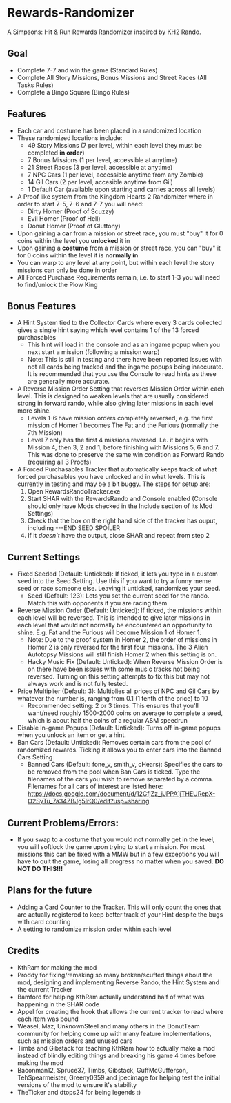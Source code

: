 # Rewards-Randomizer
A Simpsons: Hit &amp; Run Rewards Randomizer inspired by KH2 Rando.

## Goal
- Complete 7-7 and win the game (Standard Rules)
- Complete All Story Missions, Bonus Missions and Street Races (All Tasks Rules)
- Complete a Bingo Square (Bingo Rules)

## Features
- Each car and costume has been placed in a randomized location
- These randomized locations include:
  - 49 Story Missions (7 per level, within each level they must be completed __in order__)
  - 7 Bonus Missions (1 per level, accessible at anytime)
  - 21 Street Races (3 per level, accessible at anytime)
  - 7 NPC Cars (1 per level, accessible anytime from any Zombie)
  - 14 Gil Cars (2 per level, accesible anytime from Gil)
  - 1 Default Car (available upon starting and carries across all levels)
- A Proof like system from the Kingdom Hearts 2 Randomizer where in order to start 7-5, 7-6 and 7-7 you will need:
  - Dirty Homer (Proof of Scuzzy)
  - Evil Homer (Proof of Hell)
  - Donut Homer (Proof of Gluttony)
- Upon gaining a __car__ from a mission or street race, you must "buy" it for 0 coins within the level you __unlocked__ it in
- Upon gaining a __costume__ from a mission or street race, you can "buy" it for 0 coins within the level it is __normally in__
- You can warp to any level at any point, but within each level the story missions can only be done in order
- All Forced Purchase Requirements remain, i.e. to start 1-3 you will need to find/unlock the Plow King

## Bonus Features
- A Hint System tied to the Collector Cards where every 3 cards collected gives a single hint saying which level contains 1 of the 13 forced purchasables
  - This hint will load in the console and as an ingame popup when you next start a mission (following a mission warp)
  - Note: This is still in testing and there have been reported issues with not all cards being tracked and the ingame popups being inaccurate. It is recommended that you use the Console to read hints as these are generally more accurate.
- A Reverse Mission Order Setting that reverses Mission Order within each level. This is designed to weaken levels that are usually considered strong in forward rando, while also giving later missions in each level more shine.
  - Levels 1-6 have mission orders completely reversed, e.g. the first mission of Homer 1 becomes The Fat and the Furious (normally the 7th Mission)
  - Level 7 only has the first 4 missions reversed. I.e. it begins with Mission 4, then 3, 2 and 1, before finishing with Missions 5, 6 and 7. This was done to preserve the same win condition as Forward Rando (requiring all 3 Proofs)
- A Forced Purchasables Tracker that automatically keeps track of what forced purchasables you have unlocked and in what levels. This is currently in testing and may be a bit buggy. The steps for setup are:
  1) Open RewardsRandoTracker.exe
  2) Start SHAR with the RewardsRando and Console enabled (Console should only have Mods checked in the Include section of its Mod Settings)
  3) Check that the box on the right hand side of the tracker has ouput, including ---END SEED SPOILER
  4) If it _doesn't_ have the output, close SHAR and repeat from step 2

## Current Settings
- Fixed Seeded (Default: Unticked): If ticked, it lets you type in a custom seed into the Seed Setting. Use this if you want to try a funny meme seed or race someone else. Leaving it unticked, randomizes your seed.
  - Seed (Default: 123): Lets you set the current seed for the rando. Match this with opponents if you are racing them
- Reverse Mission Order (Default: Unticked): If ticked, the missions within each level will be reversed. This is intended to give later missions in each level that would not normally be encountered an opportunity to shine. E.g. Fat and the Furious will become Mission 1 of Homer 1. 
  - Note: Due to the proof system in Homer 2, the order of missions in Homer 2 is only reversed for the first four missions. The 3 Alien Autotopsy Missions will still finish Homer 2 when this setting is on.
  - Hacky Music Fix (Default: Unticked): When Reverse Mission Order is on there have been issues with some music tracks not being reversed. Turning on this setting attempts to fix this but may not always work and is not fully tested. 
- Price Multiplier (Default: 3): Multiplies all prices of NPC and Gil Cars by whatever the number is, ranging from 0.1 (1 tenth of the price) to 10
  - Recommended setting: 2 or 3 times. This ensures that you'll want/need roughly 1500-2000 coins on average to complete a seed, which is about half the coins of a regular ASM speedrun
- Disable In-game Popups (Default: Unticked): Turns off in-game popups when you unlock an item or get a hint.
- Ban Cars (Default: Unticked): Removes certain cars from the pool of randomized rewards. Ticking it allows you to enter cars into the Banned Cars Setting
  - Banned Cars (Default: fone_v, smith_v, cHears): Specifies the cars to be removed from the pool when Ban Cars is ticked. Type the filenames of the cars you wish to remove separated by a comma. Filenames for all cars of interest are listed here: https://docs.google.com/document/d/12CfjZz_jJPPA1jTHEURepX-O2SyTu_7a34ZBJg5IrQ0/edit?usp=sharing

## Current Problems/Errors: 
- If you swap to a costume that you would not normally get in the level, you will softlock the game upon trying to start a mission. For most missions this can be fixed with a MMW but in a few exceptions you will have to quit the game, losing all progress no matter when you saved. __DO NOT DO THIS!!!__

## Plans for the future
- Adding a Card Counter to the Tracker. This will only count the ones that are actually registered to keep better track of your Hint despite the bugs with card counting
- A setting to randomize mission order within each level

## Credits
- KthRam for making the mod
- Proddy for fixing/remaking so many broken/scuffed things about the mod, designing and implementing Reverse Rando, the Hint System and the current Tracker
- Bamford for helping KthRam actually understand half of what was happening in the SHAR code
- Appel for creating the hook that allows the current tracker to read where each item was bound
- Weasel, Maz, UnknownSteel and many others in the DonutTeam community for helping come up with many feature implementations, such as mission orders and unused cars
- Timbs and Gibstack for teaching KthRam how to actually make a mod instead of blindly editing things and breaking his game 4 times before making the mod
- Baconman12, Spruce37, Timbs, Gibstack, GuffMcGufferson, TehSpearmeister, Greeny0359 and jpecimage for helping test the initial versions of the mod to ensure it's stability
- TheTicker and dtops24 for being legends :) 
